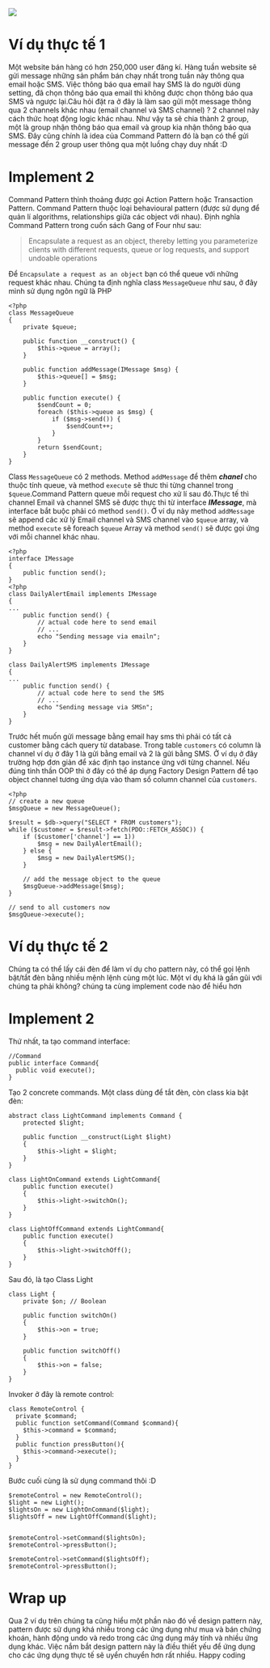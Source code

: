 ![](https://images.viblo.asia/56e10741-126a-4962-87be-1529f40c78f8.gif)
# Ví dụ thực tế 1
Một website bán hàng có hơn 250,000 user đăng kí. Hàng tuần website sẽ gửi message những sản phẩm bán chạy nhất trong tuần này thông qua email hoặc SMS. Việc thông báo qua email hay SMS là do người dùng setting, đã chọn thông báo qua email thì không được chọn thông báo qua SMS và ngược lại.Câu hỏi đặt ra ở đây là làm sao gửi một message thông qua 2 channels khác nhau (email channel và SMS channel) ? 2 channel này cách thức hoạt động logic khác nhau. Như vậy ta sẽ chia thành 2 group, một là group nhận thông báo qua email và group kia nhận thông báo qua SMS. Đây cũng chính là idea của Command Pattern đó là bạn có thể gửi message đến 2 group user thông qua một luồng chạy duy nhất :D
# Implement 2
Command Pattern thỉnh thoảng được gọi Action Pattern hoặc Transaction Pattern. Command Pattern thuộc loại behavioural pattern (được sử dụng để quản lí algorithms, relationships giữa các object với nhau). Định nghĩa Command Pattern trong cuốn sách Gang of Four như sau:

> Encapsulate a request as an object, thereby letting you parameterize clients with different requests, queue or log requests, and support undoable operations

Để `Encapsulate a request as an object` bạn có thể queue với những request khác nhau. Chúng ta định nghĩa class `MessageQueue` như sau, ở đây mình sử dụng ngôn ngữ là PHP
```
<?php
class MessageQueue
{
    private $queue;

    public function __construct() {
        $this->queue = array();
    }

    public function addMessage(IMessage $msg) {
        $this->queue[] = $msg;
    }

    public function execute() {
        $sendCount = 0;
        foreach ($this->queue as $msg) {
            if ($msg->send()) {
                $sendCount++;
            }
        }
        return $sendCount;
    }
}
```
Class `MessageQueue` có 2 methods. Method `addMessage` để thêm ***chanel*** cho thuộc tính queue, và method `execute` sẽ thưc thi từng channel trong `$queue`.Command Pattern queue mỗi request cho xử lí sau đó.Thực tế thì channel Email và channel SMS sẽ được thực thi từ interface ***IMessage***, mà interface bắt buộc phải có method `send()`. Ở ví dụ này method `addMessage` sẽ append các xử lý Email channel và SMS channel vào `$queue` array, và method `execute` sẽ foreach `$queue` Array và method `send()` sẽ được gọi ứng với mỗi channel khác nhau.
```
<?php
interface IMessage
{
    public function send();
}
<?php
class DailyAlertEmail implements IMessage
{
...
    public function send() {
        // actual code here to send email
        // ...
        echo "Sending message via emailn";
    }
}

class DailyAlertSMS implements IMessage
{
...
    public function send() {
        // actual code here to send the SMS
        // ...
        echo "Sending message via SMSn";
    }
}
``` 
Trước hết muốn gửi message bằng email hay sms thì phải có tất cả customer bằng cách query từ database. Trong table `customers` có column là channel ví dụ ở đây 1 là gửi bằng email và 2 là gửi bằng SMS. Ở ví dụ ở đây trường hợp đơn giản để xác định tạo instance ứng với từng channel. Nếu đúng tinh thần OOP thì ở đây có thể áp dụng Factory Design Pattern để tạo object channel tương ứng dựa vào tham số column channel của `customers`.
```
<?php
// create a new queue
$msgQueue = new MessageQueue();

$result = $db->query("SELECT * FROM customers");
while ($customer = $result->fetch(PDO::FETCH_ASSOC)) {
    if ($customer['channel'] == 1))
        $msg = new DailyAlertEmail();
    } else {
        $msg = new DailyAlertSMS();
    }
 
    // add the message object to the queue
    $msgQueue->addMessage($msg);
}

// send to all customers now
$msgQueue->execute();
```
# Ví dụ thực tế 2
Chúng ta có thể lấy cái đèn để làm ví dụ cho pattern này, có thể gọi lệnh bật/tắt đèn bằng nhiều mệnh lệnh cùng một lúc. Một ví dụ khá là gần gũi với chúng ta phải không? chúng ta cùng implement code nào để hiểu hơn
# Implement 2
Thứ nhất, ta tạo command interface:
```
//Command
public interface Command{
  public void execute();
}
```
Tạo 2 concrete commands. Một class dùng để tắt đèn, còn class kia bật đèn:
```
abstract class LightCommand implements Command {
    protected $light;
    
    public function __construct(Light $light)
    {
        $this->light = $light;
    }
}

class LightOnCommand extends LightCommand{
    public function execute()
    {
        $this->light->switchOn();
    }
}

class LightOffCommand extends LightCommand{
    public function execute()
    {
        $this->light->switchOff();
    }
}
```
Sau đó, là tạo Class Light
```
class Light {
    private $on; // Boolean
    
    public function switchOn()
    {
        $this->on = true;
    }
    
    public function switchOff()
    {
        $this->on = false;
    }
}
```
Invoker ở đây là remote control:
```
class RemoteControl {
  private $command;
  public function setCommand(Command $command){
    $this->command = $command;
  }
  public function pressButton(){
    $this->command->execute();
  }
}
```
Bước cuối cùng là sử dụng command thôi :D
```
$remoteControl = new RemoteControl();
$light = new Light();
$lightsOn = new LightOnCommand($light);
$lightsOff = new LightOffCommand($light);


$remoteControl->setCommand($lightsOn);
$remoteControl->pressButton();

$remoteControl->setCommand($lightsOff);
$remoteControl->pressButton();
```
# Wrap up
Qua 2 ví dụ trên chúng ta cũng hiểu một phần nào đó về design pattern này, pattern được sử dụng khá nhiều trong các ứng dụng như mua và bán chứng khoán, hành động undo và redo trong các ứng dụng máy tính và nhiều ứng dụng khác. Việc nắm bắt design pattern này là điều thiết yếu để ứng dụng cho các ứng dụng thực tế sẽ uyển chuyển hơn rất nhiều. Happy coding